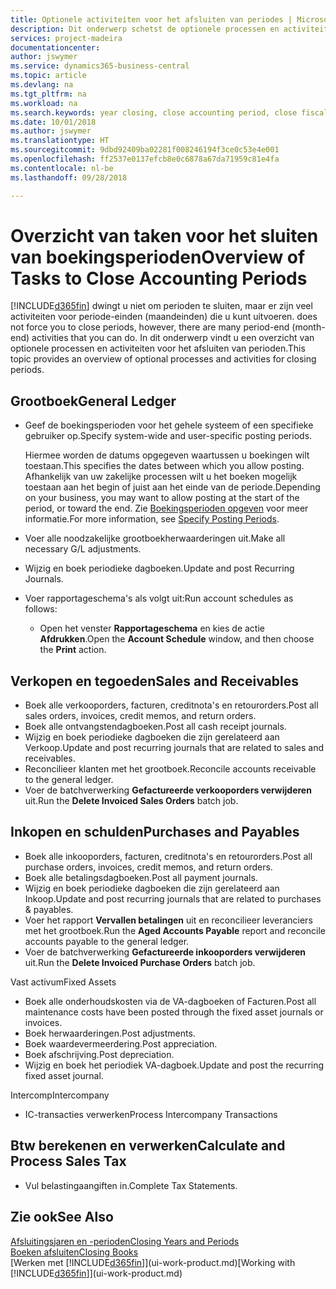 ```yaml
---
title: Optionele activiteiten voor het afsluiten van periodes | Microsoft Docs
description: Dit onderwerp schetst de optionele processen en activiteiten voor het sluiten van boekingsperioden in Business Central.
services: project-madeira
documentationcenter: 
author: jswymer
ms.service: dynamics365-business-central
ms.topic: article
ms.devlang: na
ms.tgt_pltfrm: na
ms.workload: na
ms.search.keywords: year closing, close accounting period, close fiscal year, aging, creditor payments, vendor payments
ms.date: 10/01/2018
ms.author: jswymer
ms.translationtype: HT
ms.sourcegitcommit: 9dbd92409ba02281f008246194f3ce0c53e4e001
ms.openlocfilehash: ff2537e0137efcb8e0c6878a67da71959c81e4fa
ms.contentlocale: nl-be
ms.lasthandoff: 09/28/2018

---
```

# <a name="overview-of-tasks-to-close-accounting-periods"></a><span data-ttu-id="4da43-103">Overzicht van taken voor het sluiten van boekingsperioden</span><span class="sxs-lookup"><span data-stu-id="4da43-103">Overview of Tasks to Close Accounting Periods</span></span>
[!INCLUDE[d365fin](includes/d365fin_md.md)] <span data-ttu-id="4da43-104">dwingt u niet om perioden te sluiten, maar er zijn veel activiteiten voor periode-einden (maandeinden) die u kunt uitvoeren.</span><span class="sxs-lookup"><span data-stu-id="4da43-104"> does not force you to close periods, however, there are many period-end (month-end) activities that you can do.</span></span> <span data-ttu-id="4da43-105">In dit onderwerp vindt u een overzicht van optionele processen en activiteiten voor het afsluiten van perioden.</span><span class="sxs-lookup"><span data-stu-id="4da43-105">This topic provides an overview of optional processes and activities for closing periods.</span></span>  

## <a name="general-ledger"></a><span data-ttu-id="4da43-106">Grootboek</span><span class="sxs-lookup"><span data-stu-id="4da43-106">General Ledger</span></span>
* <span data-ttu-id="4da43-107">Geef de boekingsperioden voor het gehele systeem of een specifieke gebruiker op.</span><span class="sxs-lookup"><span data-stu-id="4da43-107">Specify system-wide and user-specific posting periods.</span></span>  

    <span data-ttu-id="4da43-108">Hiermee worden de datums opgegeven waartussen u boekingen wilt toestaan.</span><span class="sxs-lookup"><span data-stu-id="4da43-108">This specifies the dates between which you allow posting.</span></span> <span data-ttu-id="4da43-109">Afhankelijk van uw zakelijke processen wilt u het boeken mogelijk toestaan aan het begin of juist aan het einde van de periode.</span><span class="sxs-lookup"><span data-stu-id="4da43-109">Depending on your business, you may want to allow posting at the start of the period, or toward the end.</span></span> <span data-ttu-id="4da43-110">Zie [Boekingsperioden opgeven](finance-how-specify-posting-periods.md) voor meer informatie.</span><span class="sxs-lookup"><span data-stu-id="4da43-110">For more information, see [Specify Posting Periods](finance-how-specify-posting-periods.md).</span></span>  
* <span data-ttu-id="4da43-111">Voer alle noodzakelijke grootboekherwaarderingen uit.</span><span class="sxs-lookup"><span data-stu-id="4da43-111">Make all necessary G/L adjustments.</span></span>  
* <span data-ttu-id="4da43-112">Wijzig en boek periodieke dagboeken.</span><span class="sxs-lookup"><span data-stu-id="4da43-112">Update and post Recurring Journals.</span></span>  
  <!--* Process Consolidations-->
* <span data-ttu-id="4da43-113">Voer rapportageschema's als volgt uit:</span><span class="sxs-lookup"><span data-stu-id="4da43-113">Run account schedules as follows:</span></span>  
  * <span data-ttu-id="4da43-114">Open het venster **Rapportageschema** en kies de actie **Afdrukken**.</span><span class="sxs-lookup"><span data-stu-id="4da43-114">Open the **Account Schedule** window, and then choose the **Print** action.</span></span>  

## <a name="sales-and-receivables"></a><span data-ttu-id="4da43-115">Verkopen en tegoeden</span><span class="sxs-lookup"><span data-stu-id="4da43-115">Sales and Receivables</span></span>
* <span data-ttu-id="4da43-116">Boek alle verkooporders, facturen, creditnota's en retourorders.</span><span class="sxs-lookup"><span data-stu-id="4da43-116">Post all sales orders, invoices, credit memos, and return orders.</span></span>  
* <span data-ttu-id="4da43-117">Boek alle ontvangstendagboeken.</span><span class="sxs-lookup"><span data-stu-id="4da43-117">Post all cash receipt journals.</span></span>  
* <span data-ttu-id="4da43-118">Wijzig en boek periodieke dagboeken die zijn gerelateerd aan Verkoop.</span><span class="sxs-lookup"><span data-stu-id="4da43-118">Update and post recurring journals that are related to sales and receivables.</span></span>  
* <span data-ttu-id="4da43-119">Reconcilieer klanten met het grootboek.</span><span class="sxs-lookup"><span data-stu-id="4da43-119">Reconcile accounts receivable to the general ledger.</span></span>  
* <span data-ttu-id="4da43-120">Voer de batchverwerking **Gefactureerde verkooporders verwijderen** uit.</span><span class="sxs-lookup"><span data-stu-id="4da43-120">Run the **Delete Invoiced Sales Orders** batch job.</span></span>  

## <a name="purchases-and-payables"></a><span data-ttu-id="4da43-121">Inkopen en schulden</span><span class="sxs-lookup"><span data-stu-id="4da43-121">Purchases and Payables</span></span>
* <span data-ttu-id="4da43-122">Boek alle inkooporders, facturen, creditnota's en retourorders.</span><span class="sxs-lookup"><span data-stu-id="4da43-122">Post all purchase orders, invoices, credit memos, and return orders.</span></span>  
* <span data-ttu-id="4da43-123">Boek alle betalingsdagboeken.</span><span class="sxs-lookup"><span data-stu-id="4da43-123">Post all payment journals.</span></span>  
* <span data-ttu-id="4da43-124">Wijzig en boek periodieke dagboeken die zijn gerelateerd aan Inkoop.</span><span class="sxs-lookup"><span data-stu-id="4da43-124">Update and post recurring journals that are related to purchases & payables.</span></span>  
* <span data-ttu-id="4da43-125">Voer het rapport **Vervallen betalingen** uit en reconcilieer leveranciers met het grootboek.</span><span class="sxs-lookup"><span data-stu-id="4da43-125">Run the **Aged Accounts Payable** report and reconcile accounts payable to the general ledger.</span></span>  
* <span data-ttu-id="4da43-126">Voer de batchverwerking **Gefactureerde inkooporders verwijderen** uit.</span><span class="sxs-lookup"><span data-stu-id="4da43-126">Run the **Delete Invoiced Purchase Orders** batch job.</span></span>  

<span data-ttu-id="4da43-127">Vast activum</span><span class="sxs-lookup"><span data-stu-id="4da43-127">Fixed Assets</span></span>
* <span data-ttu-id="4da43-128">Boek alle onderhoudskosten via de VA-dagboeken of Facturen.</span><span class="sxs-lookup"><span data-stu-id="4da43-128">Post all maintenance costs have been posted through the fixed asset journals or invoices.</span></span>
* <span data-ttu-id="4da43-129">Boek herwaarderingen.</span><span class="sxs-lookup"><span data-stu-id="4da43-129">Post adjustments.</span></span>
* <span data-ttu-id="4da43-130">Boek waardevermeerdering.</span><span class="sxs-lookup"><span data-stu-id="4da43-130">Post appreciation.</span></span>
* <span data-ttu-id="4da43-131">Boek afschrijving.</span><span class="sxs-lookup"><span data-stu-id="4da43-131">Post depreciation.</span></span>
* <span data-ttu-id="4da43-132">Wijzig en boek het periodiek VA-dagboek.</span><span class="sxs-lookup"><span data-stu-id="4da43-132">Update and post the recurring fixed asset journal.</span></span>

<span data-ttu-id="4da43-133">Intercomp</span><span class="sxs-lookup"><span data-stu-id="4da43-133">Intercompany</span></span>
* <span data-ttu-id="4da43-134">IC-transacties verwerken</span><span class="sxs-lookup"><span data-stu-id="4da43-134">Process Intercompany Transactions</span></span>

## <a name="calculate-and-process-sales-tax"></a><span data-ttu-id="4da43-135">Btw berekenen en verwerken</span><span class="sxs-lookup"><span data-stu-id="4da43-135">Calculate and Process Sales Tax</span></span>
* <span data-ttu-id="4da43-136">Vul belastingaangiften in.</span><span class="sxs-lookup"><span data-stu-id="4da43-136">Complete Tax Statements.</span></span>  

## <a name="see-also"></a><span data-ttu-id="4da43-137">Zie ook</span><span class="sxs-lookup"><span data-stu-id="4da43-137">See Also</span></span>
[<span data-ttu-id="4da43-138">Afsluitingsjaren en -perioden</span><span class="sxs-lookup"><span data-stu-id="4da43-138">Closing Years and Periods</span></span>](year-close-years-periods.md)  
[<span data-ttu-id="4da43-139">Boeken afsluiten</span><span class="sxs-lookup"><span data-stu-id="4da43-139">Closing Books</span></span>](year-close-books.md)  
<span data-ttu-id="4da43-140">[Werken met [!INCLUDE[d365fin](includes/d365fin_md.md)]](ui-work-product.md)</span><span class="sxs-lookup"><span data-stu-id="4da43-140">[Working with [!INCLUDE[d365fin](includes/d365fin_md.md)]](ui-work-product.md)</span></span>

